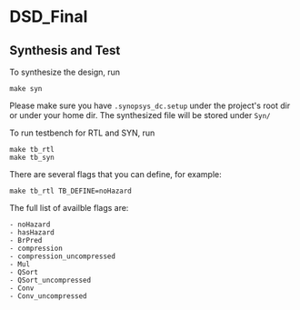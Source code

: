 # DSD_Final

## Synthesis and Test
To synthesize the design, run
```
make syn
```
Please make sure you have `.synopsys_dc.setup` under the project's root dir or under your home dir. The synthesized file will be stored under `Syn/`

To run testbench for RTL and SYN, run
```
make tb_rtl
make tb_syn
```

There are several flags that you can define, for example:
```
make tb_rtl TB_DEFINE=noHazard
```

The full list of availble flags are:

    - noHazard
    - hasHazard
    - BrPred
    - compression
    - compression_uncompressed
    - Mul
    - QSort
    - QSort_uncompressed
    - Conv
    - Conv_uncompressed